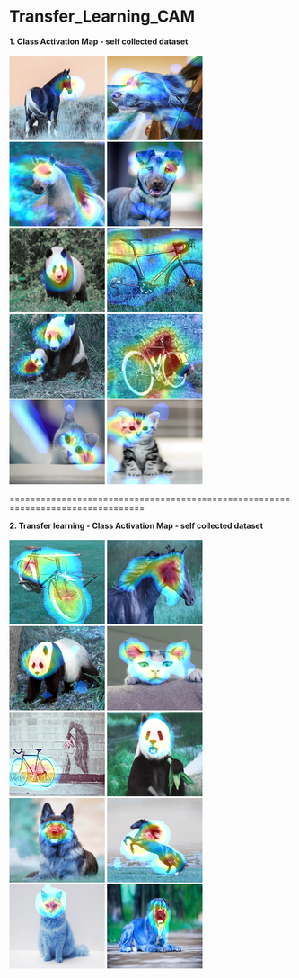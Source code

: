 # Transfer_Learning_CAM


**1. Class Activation Map - self collected dataset** <br /> <br /> 
<img src="https://github.com/PuneetDheer/DEEP_LEARNING_TF_KERAS/blob/master/Transfer_Learning_CAM/Examples/image1.jpg" height="150" width="170"/> <img src="https://github.com/PuneetDheer/DEEP_LEARNING_TF_KERAS/blob/master/Transfer_Learning_CAM/Examples/image2.jpg" height="150" width="170"/> <img src="https://github.com/PuneetDheer/DEEP_LEARNING_TF_KERAS/blob/master/Transfer_Learning_CAM/Examples/image3.jpg" height="150" width="170"/> <img src="https://github.com/PuneetDheer/DEEP_LEARNING_TF_KERAS/blob/master/Transfer_Learning_CAM/Examples/image4.jpg" height="150" width="170"/>
<img src="https://github.com/PuneetDheer/DEEP_LEARNING_TF_KERAS/blob/master/Transfer_Learning_CAM/Examples/image5.jpg" height="150" width="170"/>
<img src="https://github.com/PuneetDheer/DEEP_LEARNING_TF_KERAS/blob/master/Transfer_Learning_CAM/Examples/image6.jpg" height="150" width="170"/> <img src="https://github.com/PuneetDheer/DEEP_LEARNING_TF_KERAS/blob/master/Transfer_Learning_CAM/Examples/image7.jpg" height="150" width="170"/> <img src="https://github.com/PuneetDheer/DEEP_LEARNING_TF_KERAS/blob/master/Transfer_Learning_CAM/Examples/image8.jpg" height="150" width="170"/> <img src="https://github.com/PuneetDheer/DEEP_LEARNING_TF_KERAS/blob/master/Transfer_Learning_CAM/Examples/image9.jpg" height="150" width="170"/>
<img src="https://github.com/PuneetDheer/DEEP_LEARNING_TF_KERAS/blob/master/Transfer_Learning_CAM/Examples/image10.jpg" height="150" width="170"/><br /> 
<p>================================================================================<p>
  
**2. Transfer learning - Class Activation Map - self collected dataset** <br /> <br /> 
<img src="https://github.com/PuneetDheer/DEEP_LEARNING_TF_KERAS/blob/master/Transfer_Learning_CAM/Examples/image11.jpg" height="150" width="170"/> <img src="https://github.com/PuneetDheer/DEEP_LEARNING_TF_KERAS/blob/master/Transfer_Learning_CAM/Examples/image12.jpg" height="150" width="170"/> <img src="https://github.com/PuneetDheer/DEEP_LEARNING_TF_KERAS/blob/master/Transfer_Learning_CAM/Examples/image13.jpg" height="150" width="170"/> <img src="https://github.com/PuneetDheer/DEEP_LEARNING_TF_KERAS/blob/master/Transfer_Learning_CAM/Examples/image14.jpg" height="150" width="170"/>
<img src="https://github.com/PuneetDheer/DEEP_LEARNING_TF_KERAS/blob/master/Transfer_Learning_CAM/Examples/image15.jpg" height="150" width="170"/>
<img src="https://github.com/PuneetDheer/DEEP_LEARNING_TF_KERAS/blob/master/Transfer_Learning_CAM/Examples/image16.jpg" height="150" width="170"/> <img src="https://github.com/PuneetDheer/DEEP_LEARNING_TF_KERAS/blob/master/Transfer_Learning_CAM/Examples/image17.jpg" height="150" width="170"/> <img src="https://github.com/PuneetDheer/DEEP_LEARNING_TF_KERAS/blob/master/Transfer_Learning_CAM/Examples/image18.jpg" height="150" width="170"/> <img src="https://github.com/PuneetDheer/DEEP_LEARNING_TF_KERAS/blob/master/Transfer_Learning_CAM/Examples/image19.jpg" height="150" width="170"/>
<img src="https://github.com/PuneetDheer/DEEP_LEARNING_TF_KERAS/blob/master/Transfer_Learning_CAM/Examples/image20.jpg" height="150" width="170"/><br /> 

